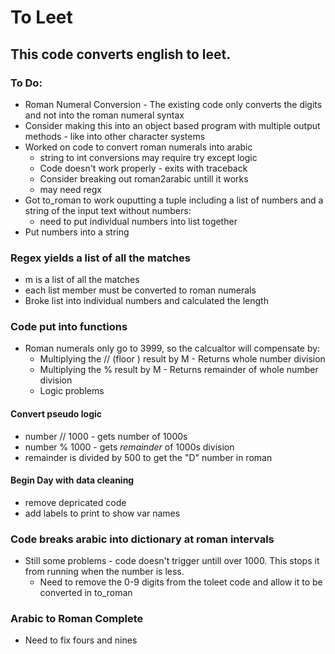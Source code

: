 
# To Leet
## This code converts english to leet.
### To Do:
- Roman Numeral Conversion - The existing code only converts the digits  and not into the roman numeral syntax
- Consider making this into an object based program with multiple output methods -  like into other character systems
- Worked on code to convert roman numerals into arabic
  - string to int conversions may require try except logic
  - Code doesn't work properly - exits with traceback
  - Consider breaking out roman2arabic untill it works
  - may need regx
- Got to_roman to work ouputting a tuple including a list of numbers and a string of the input text without numbers:
  - need to put individual numbers into list together
-  Put numbers into a string
### Regex yields a list of all the matches
- m is a list of all the matches
- each list member must be converted to roman numerals
- Broke list into individual numbers and calculated the length
### Code put into functions
- Roman numerals only go to 3999, so the calcualtor will compensate by:
  - Multiplying the // (floor ) result by M - Returns whole number division
  - Multiplying the % result by M - Returns remainder of whole number division
  - Logic problems

#### Convert pseudo logic
  - number // 1000 - gets number of 1000s
  - number % 1000 - gets *remainder* of 1000s division
  - remainder is divided by 500 to get the "D" number in roman

#### Begin Day with data cleaning 
- remove depricated code
- add labels to print to show var names

### Code breaks arabic into dictionary at roman intervals 
- Still some problems -  code doesn't trigger untill over 1000. This stops it from running when the number is less.
  - Need to remove the 0-9 digits from the toleet code and allow it to be converted in to_roman
### Arabic to Roman Complete
- Need to fix fours and nines

